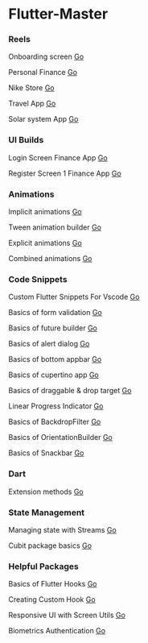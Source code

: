 # Flutter-Master

### Reels

Onboarding screen [Go](/Reels/on_boarding/)

Personal Finance [Go](/Reels/personal_finance/)

Nike Store [Go](/Reels/nike_store/)

Travel App [Go](/Reels/travel_app/)

Solar system App [Go](/Reels/solar_system/)

### UI Builds

Login Screen Finance App [Go](/UI/Finance/login_screen.dart)

Register Screen 1 Finance App [Go](/UI/Finance/register_screen_1.dart)

### Animations

Implicit animations [Go](/Animations/Implicit%20Animations)

Tween animation builder [Go](/Animations/Tween%20Animation%20Builder)

Explicit animations [Go](/Animations/Explicit%20Animations/)

Combined animations [Go](/Animations/Combined%20Animations/)

### Code Snippets

Custom Flutter Snippets For Vscode [Go](/Code%20Snippets/Vscode%20Snippets/)

Basics of form validation [Go](/Code%20Snippets/Form%20Validation)

Basics of future builder [Go](/Code%20Snippets/Future%20Builder)

Basics of alert dialog [Go](/Code%20Snippets/Alert%20Dialog)

Basics of bottom appbar [Go](/Code%20Snippets/Bottom%20Appbar)

Basics of cupertino app [Go](/Code%20Snippets/Cupertino%20App)

Basics of draggable & drop target [Go](/Code%20Snippets/Draggable)

Linear Progress Indicator [Go](/Code%20Snippets/Linear%20Progress%20Indicator)

Basics of BackdropFilter [Go](/Code%20Snippets/Backdrop%20Filter)

Basics of OrientationBuilder [Go](/Code%20Snippets/Orientation%20Builder)

Basics of Snackbar [Go](/Code%20Snippets/Snackbar)

### Dart

Extension methods [Go](/Dart/Extension%20Methods)

### State Management

Managing state with Streams [Go](/State%20Management/Managing%20state%20with%20Streams)

Cubit package basics [Go](/State%20Management/Cubit%20basics)

### Helpful Packages

Basics of Flutter Hooks [Go](/Helpful%20Packages/flutter_hooks/basics)

Creating Custom Hook [Go](/Helpful%20Packages/flutter_hooks/custom%20hooks)

Responsive UI with Screen Utils [Go](/Helpful%20Packages/flutter_screenutil/)

Biometrics Authentication [Go](/Helpful%20Packages/local_auth/)
